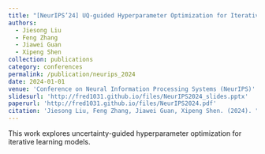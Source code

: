 ```yaml
---
title: "[NeurIPS’24] UQ-guided Hyperparameter Optimization for Iterative Learners"
authors: 
  - Jiesong Liu
  - Feng Zhang
  - Jiawei Guan
  - Xipeng Shen
collection: publications
category: conferences
permalink: /publication/neurips_2024
date: 2024-01-01
venue: 'Conference on Neural Information Processing Systems (NeurIPS)'
slidesurl: 'http://fred1031.github.io/files/NeurIPS2024_slides.pptx'
paperurl: 'http://fred1031.github.io/files/NeurIPS2024.pdf'
citation: 'Jiesong Liu, Feng Zhang, Jiawei Guan, Xipeng Shen. (2024). "UQ-guided Hyperparameter Optimization for Iterative Learners." <i>NeurIPS 2024</i>.'
---
```


This work explores uncertainty-guided hyperparameter optimization for iterative learning models.
